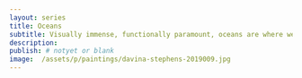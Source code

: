 ```yaml
---
layout: series
title: Oceans
subtitle: Visually immense, functionally paramount, oceans are where we all come from.
description:
publish: # notyet or blank
image:  /assets/p/paintings/davina-stephens-2019009.jpg
---
```

